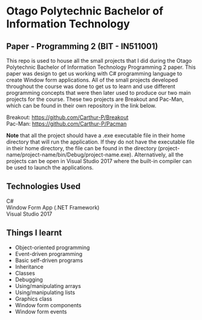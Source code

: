 # Otago Polytechnic Bachelor of Information Technology
## Paper - Programming 2 (BIT - IN511001)
This repo is used to house all the small projects that I did during the Otago Polytechnic Bachelor of Information Technology Programming 2 paper. This paper was design to get us working with C# programming language to create Window form applications. All of the small projects developed throughout the course was done to get us to learn and use different programming concepts that were then later used to produce our two main projects for the course. These two projects are Breakout and Pac-Man, which can be found in their own repository in the link below.

Breakout: https://github.com/Carthur-P/Breakout  
Pac-Man: https://github.com/Carthur-P/Pacman

__Note__ that all the project should have a .exe executable file in their home directory that will run the application. If they do not have the executable file in their home directory, the file can be found in the directory (project-name/project-name/bin/Debug/project-name.exe). Alternatively, all the projects can be open in Visual Studio 2017 where the built-in compiler can be used to launch the applications.

## Technologies Used  
C#  
Window Form App (.NET Framework)  
Visual Studio 2017 

## Things I learnt
- Object-oriented programming
- Event-driven programming
- Basic self-driven programs
- Inheritance
- Classes
- Debugging
- Using/manipulating arrays  
- Using/manipulating lists 
- Graphics class  
- Window form components
- Window form events  

